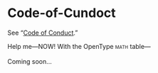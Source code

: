 # Code-of-Cundoct

See “[Code of Conduct](CODE_OF_CONDUCT.md).”

<p>Help me—NOW! With the OpenType <span style="font-variant-caps: all-small-caps;">MATH</span> table—<br><br>Coming soon...</p>
